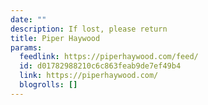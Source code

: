 ```yaml
---
date: ""
description: If lost, please return
title: Piper Haywood
params:
  feedlink: https://piperhaywood.com/feed/
  id: d01782988210c6c863feab9de7ef49b4
  link: https://piperhaywood.com/
  blogrolls: []
---
```

